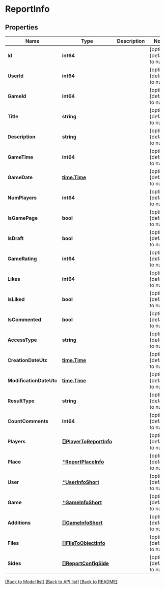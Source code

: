 # ReportInfo

## Properties
Name | Type | Description | Notes
------------ | ------------- | ------------- | -------------
**Id** | **int64** |  | [optional] [default to null]
**UserId** | **int64** |  | [optional] [default to null]
**GameId** | **int64** |  | [optional] [default to null]
**Title** | **string** |  | [optional] [default to null]
**Description** | **string** |  | [optional] [default to null]
**GameTime** | **int64** |  | [optional] [default to null]
**GameDate** | [**time.Time**](time.Time.md) |  | [optional] [default to null]
**NumPlayers** | **int64** |  | [optional] [default to null]
**IsGamePage** | **bool** |  | [optional] [default to null]
**IsDraft** | **bool** |  | [optional] [default to null]
**GameRating** | **int64** |  | [optional] [default to null]
**Likes** | **int64** |  | [optional] [default to null]
**IsLiked** | **bool** |  | [optional] [default to null]
**IsCommented** | **bool** |  | [optional] [default to null]
**AccessType** | **string** |  | [optional] [default to null]
**CreationDateUtc** | [**time.Time**](time.Time.md) |  | [optional] [default to null]
**ModificationDateUtc** | [**time.Time**](time.Time.md) |  | [optional] [default to null]
**ResultType** | **string** |  | [optional] [default to null]
**CountComments** | **int64** |  | [optional] [default to null]
**Players** | [**[]PlayerToReportInfo**](PlayerToReportInfo.md) |  | [optional] [default to null]
**Place** | [***ReportPlaceInfo**](ReportPlaceInfo.md) |  | [optional] [default to null]
**User** | [***UserInfoShort**](UserInfoShort.md) |  | [optional] [default to null]
**Game** | [***GameInfoShort**](GameInfoShort.md) |  | [optional] [default to null]
**Additions** | [**[]GameInfoShort**](GameInfoShort.md) |  | [optional] [default to null]
**Files** | [**[]FileToObjectInfo**](FileToObjectInfo.md) |  | [optional] [default to null]
**Sides** | [**[]ReportConfigSide**](ReportConfigSide.md) |  | [optional] [default to null]

[[Back to Model list]](../README.md#documentation-for-models) [[Back to API list]](../README.md#documentation-for-api-endpoints) [[Back to README]](../README.md)


